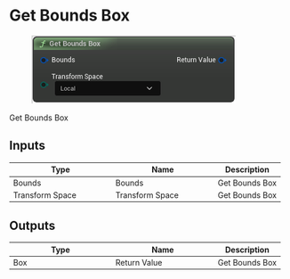 # Get Bounds Box

<div align="left" data-full-width="false">

<figure><img src="Get_Bounds_Box.png" alt=""><figcaption></figcaption></figure>

</div>

Get Bounds Box

## Inputs

<table>
<thead><tr><th width="170">Type</th><th width="170">Name</th><th>Description</th></tr></thead>
<tbody>
<tr><td>Bounds</td><td>Bounds</td><td>Get Bounds Box</td></tr>
<tr><td>Transform Space</td><td>Transform Space</td><td>Get Bounds Box</td></tr>
</tbody>
</table>

## Outputs

<table>
<thead><tr><th width="170">Type</th><th width="170">Name</th><th>Description</th></tr></thead>
<tbody>
<tr><td>Box</td><td>Return Value</td><td>Get Bounds Box</td></tr>
</tbody>
</table>